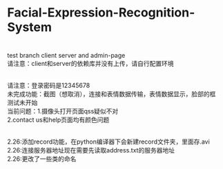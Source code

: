 # Facial-Expression-Recognition-System

### 
<br>test branch client server and admin-page
<br>请注意：client和server的依赖库并没有上传，请自行配置环境

<br>请注意：登录密码是12345678
<br>未完成功能：截图（想取消），连接和表情数据传输，表情数据显示，脸部的框
<br>测试未开始
<br>当前问题：1.摄像头打开页面qss疑似不对
<br> 2.contact us和help页面均有颜色问题

<br>2.26:添加record功能，在python编译器下会新建record文件夹，里面存.avi
<br>2.26:连接服务器地址现在需要先读取address.txt的服务器地址
<br>2.26:更改了一些类的命名